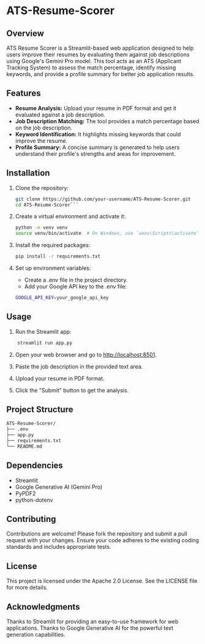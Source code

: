 # ATS-Resume-Scorer

## Overview

ATS Resume Scorer is a Streamlit-based web application designed to help users improve their resumes by evaluating them against job descriptions using Google's Gemini Pro model. This tool acts as an ATS (Applicant Tracking System) to assess the match percentage, identify missing keywords, and provide a profile summary for better job application results.

## Features

- **Resume Analysis:** Upload your resume in PDF format and get it evaluated against a job description.
- **Job Description Matching:** The tool provides a match percentage based on the job description.
- **Keyword Identification:** It highlights missing keywords that could improve the resume.
- **Profile Summary:** A concise summary is generated to help users understand their profile's strengths and areas for improvement.

## Installation

1. Clone the repository:

   ```bash
   git clone https://github.com/your-username/ATS-Resume-Scorer.git
   cd ATS-Resume-Scorer```

2. Create a virtual environment and activate it:

    ```bash
    python -m venv venv
    source venv/bin/activate  # On Windows, use `venv\Scripts\activate`
    ```

3. Install the required packages:

    ```bash
    pip install -r requirements.txt
    ```

4. Set up environment variables:

    - Create a .env file in the project directory.
    - Add your Google API key to the .env file:

    ```bash
    GOOGLE_API_KEY=your_google_api_key
    ```

## Usage

1. Run the Streamlit app:

```bash
    streamlit run app.py
```

2. Open your web browser and go to <http://localhost:8501>.

3. Paste the job description in the provided text area.

4. Upload your resume in PDF format.

5. Click the "Submit" button to get the analysis.

## Project Structure

```bash
ATS-Resume-Scorer/
├── .env
├── app.py
├── requirements.txt
└── README.md
```

## Dependencies

- Streamlit
- Google Generative AI (Gemini Pro)
- PyPDF2
- python-dotenv

## Contributing

Contributions are welcome! Please fork the repository and submit a pull request with your changes. Ensure your code adheres to the existing coding standards and includes appropriate tests.

## License

This project is licensed under the Apache 2.0 License. See the LICENSE file for more details.

## Acknowledgments

Thanks to Streamlit for providing an easy-to-use framework for web applications.
Thanks to Google Generative AI for the powerful text generation capabilities.
